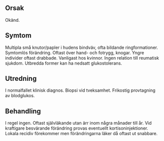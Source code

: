## Orsak

Okänd.

## Symtom

Multipla små knutor/papler i hudens bindväv, ofta bildande ringformationer. Symtomlös förändring. Oftast över hand- och fotrygg, knogar. Yngre individer oftast drabbade. Vanligast hos kvinnor. Ingen relation till reumatisk sjukdom. Utbredda former kan ha nedsatt glukostolerans.

## Utredning

I normalfallet klinisk diagnos. Biopsi vid tveksamhet. Frikostig provtagning av blodglukos.

## Behandling

I regel ingen. Oftast självläkande utan ärr inom några månader till år. Vid kraftigare besvärande förändring provas eventuellt kortisoninjektioner. Lokala recidiv förekommer men förändringarna läker då oftast ut snabbare.
 
 

